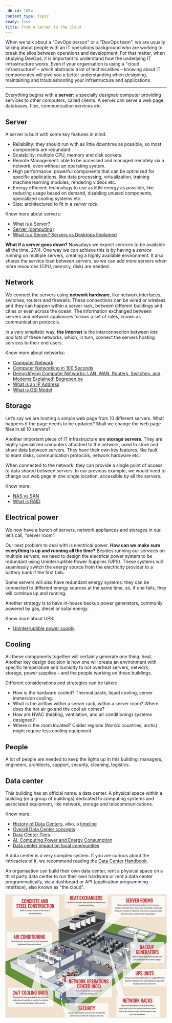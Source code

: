 ```yaml
---
_db_id: 1064
content_type: topic
ready: true
title: From a Server to the Cloud
---
```


When we talk about a "DevOps person" or a "DevOps team", we are usually talking about people with an IT operations background who are working to break the silos between operations and development. For that matter, when studying DevOps, it is important to understand how the underlying IT infrastructure works. Even if your organisation is using a "cloud infrastructure" – which abstracts a lot of technicalities – knowing about IT componentes will give you a better understanding when designing, maintaining and troubleshooting your infrastructure and applications.

---

Everything begins with a **server**: a specially designed computer providing services to other computers, called clients. A server can serve a web page, databases, files, communication services etc.

## Server
A server is built with some key features in mind:
- Reliability: they should run with as little downtime as possible, so most components are redundant.
- Scalability: multiple CPU, memory and disk sockets.
- Remote Management: able to be accessed and managed remotely via a network, even without an operating system.
- High performance: powerful components that can be optimized for specific applications, like data processing, virtualization, training machine learning modules, rendering videos etc.
- Energy efficient: technology to use as little energy as possible, like reducing usage based on demand, disabling unused components, specialized cooling systems etc.
- Size: architectured to fit in a _server rack_.

Know more about servers:
- [What is a Server?](https://www.serverwatch.com/guides/what-is-a-server/)
- [Server (computing)](https://en.wikipedia.org/wiki/Server_(computing))
- [What is a Server? Servers vs Desktops Explained](https://www.youtube.com/watch?v=UjCDWCeHCzY)

**What if a server goes down?** Nowadays we expect services to be available all the time, 27/4. One way we can achieve this is by having a _service_ running on multiple servers, creating a highly available environment. It also shares the service load between servers, so we can add more servers when more resources (CPU, memory, disk) are needed.

## Network
We connect the servers using **network hardware**, like network interfaces, switches, routers and firewalls. These connections can be wired or wireless and they can happen within a server rack, between different buildings and cities or even across the ocean. The information exchanged between servers and network appliances follows a set of rules, known as communication protocols.

In a very simplistic way, **the Internet** is the interconnection between _lots and lots_ of these networks, which, in turn, connect the servers hosting services to their end users.

Know more about networks:
- [Computer Network](https://en.wikipedia.org/wiki/Computer_network)
- [Computer Networking in 100 Seconds](https://www.youtube.com/watch?v=keeqnciDVOo)
- [Demystifying Computer Networks: LAN, WAN, Routers, Switches, and Modems Explained! Begrepen.be](https://www.youtube.com/watch?v=cD5DX8lvk9Q)
- [What is an IP Address](https://www.youtube.com/watch?v=5WfiTHiU4x8)
- [What is OSI Model](https://www.youtube.com/watch?v=0y6FtKsg6J4)

## Storage
Let’s say we are hosting a simple web page from 10 different servers. What happens if the page needs to be updated? Shall we change the web page files in all 10 servers?

Another important piece of IT infrastructure are **storage servers**. They are highly specialized computers attached to the network, used to store and share data between servers. They have their own key features, like fault tolerant disks, communication protocols, network hardware etc.

When connected to the network, they can provide a single point of access to data shared between servers. In our previous example, we would need to change our web page in one single location, accessible by all the servers.

Know more:
- [NAS vs SAN](https://www.youtube.com/watch?v=3yZDDr0JKVc)
- [What is RAID](https://www.youtube.com/watch?v=U-OCdTeZLac)

## Electrical power
We now have a bunch of servers, network appliances and storages in our, let’s call, "server room".

Our next problem to deal with is electrical power. **How can we make sure everything is up and running all the time?** Besides running our services on multiple servers, we need to design the electrical power system to be redundant using Uninterruptible Power Supplies (UPS). These systems will seamlessly switch the energy source from the electricity provider to a battery bank if the first fails.

Some servers will also have redundant energy systems: they can be connected to different energy sources at the same time, so, if one fails, they will continue up and running.

Another strategy is to have in-house backup power generators, commonly powered by gas, diesel or solar energy.

Know more about UPS:
- [Uninterruptible power supply](https://en.wikipedia.org/wiki/Uninterruptible_power_supply)

## Cooling
All these components together will certainly generate one thing: heat. Another key design decision is how one will create an environment with specific temperature and humidity to not overheat servers, network, storage, power supplies – and the people working on these buildings.

Different considerations and strategies can be taken:
- How is the hardware cooled? Thermal paste, liquid cooling, server immersion cooling.
- What is the airflow within a server rack, within a server room? Where does the hot air go and the cool air comes?
- How are HVAC (heating, ventilation, and air conditioning) systems designed? 
- Where is the room located? Colder regions (Nordic countries, arctic) might require less cooling equipment.

## People
A lot of people are needed to keep the lights up in this building: managers, engineers, architects, support, security, cleaning, logistics.

## Data center
This building has an official name: a data center. A physical space within a building (or a group of buildings) dedicated to computing systems and associated equipment, like network, storage and telecommunications.

Know more:  
- [History of Data Centers](https://en.wikipedia.org/wiki/Data_center#History), also, a [timeline](https://analyticsindiamag.com/data-centres-eniac-cloud-mainframe-virtual-networks/)  
- [Overall Data Center concepts](https://aws.amazon.com/what-is/data-center/?nc1=h_ls)  
- [Data Center Tiers](https://blog.servermania.com/data-center-tiers)  
- [AI, Computing Power and Energy Consumption](https://disconnect.blog/ai-is-fueling-a-data-center-boom/)  
- [Data center impact on local communities](https://www.datacenterdynamics.com/en/analysis/data-center-nimbyism-how-to-engage-with-local-communities-properly-during-data-center-projects/)  

A data center is a very complex system. If you are curious about the intricacies of it, we recommend reading the [Data Center Handbook](https://onlinelibrary.wiley.com/doi/book/10.1002/9781119597537).

An organisation can build their own data center, rent a physical space on a third party data center to run their own hardware or rent a data center programmatically, via a dashboard or API (application programming interface), also known as "the cloud".

![](datacenter.jpg)